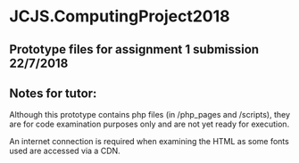 # JCJS.ComputingProject2018

## Prototype files for assignment 1 submission 22/7/2018

## Notes for tutor:

Although this prototype contains php files (in /php_pages and /scripts), they are for code examination purposes only and are not yet ready for execution.

An internet connection is required when examining the HTML as some fonts used are accessed via a CDN.
